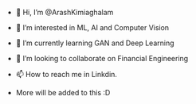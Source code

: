 - 👋 Hi, I’m @ArashKimiaghalam
- 👀 I’m interested in ML, AI and Computer Vision
- 🌱 I’m currently learning GAN and Deep Learning
- 💞️ I’m looking to collaborate on Financial Engineering
- 📫 How to reach me in Linkdin.

- More will be added to this :D



<!---
ArashKimiaghalam/ArashKimiaghalam is a ✨ special ✨ repository because its `README.md` (this file) appears on your GitHub profile.
You can click the Preview link to take a look at your changes.
--->
